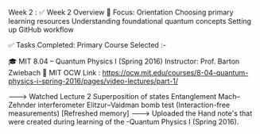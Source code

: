 Week 2 : ✅ Week 2 Overview 🎯 Focus: Orientation Choosing primary learning resources Understanding foundational quantum concepts Setting up GitHub workflow

✅ Tasks Completed: Primary Course Selected :-

🎓 MIT 8.04 – Quantum Physics I (Spring 2016) Instructor: Prof. Barton Zwiebach 🔗 MIT OCW Link : https://ocw.mit.edu/courses/8-04-quantum-physics-i-spring-2016/pages/video-lectures/part-1/

---> Watched Lecture 2 Superposition of states Entanglement Mach–Zehnder interferometer Elitzur–Vaidman bomb test (Interaction-free measurements) [Refreshed memory]
---> Uploaded the Hand note's that were created during learning of the  -Quantum Physics I (Spring 2016).
